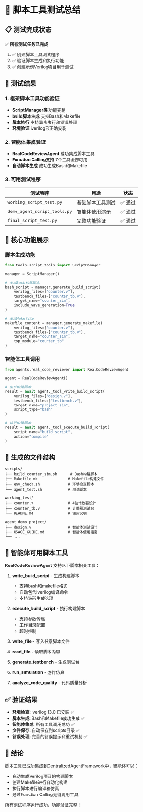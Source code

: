 # 🎯 脚本工具测试总结

## 📋 测试完成状态

✅ **所有测试任务已完成**

1. ✅ 创建脚本工具测试程序
2. ✅ 验证脚本生成和执行功能  
3. ✅ 创建示例Verilog项目用于测试

## 🚀 测试结果

### 1. 框架脚本工具功能验证
- **ScriptManager类** 功能完整
- **build脚本生成** 支持Bash和Makefile
- **脚本执行** 支持异步执行和错误处理
- **环境验证** iverilog已正确安装

### 2. 智能体集成验证
- **RealCodeReviewAgent** 成功集成脚本工具
- **Function Calling支持** 7个工具全部可用
- **自动脚本生成** 成功生成Bash和Makefile

### 3. 可用测试程序

| 测试程序 | 用途 | 状态 |
|---------|------|------|
| `working_script_test.py` | 基础脚本工具测试 | ✅ 通过 |
| `demo_agent_script_tools.py` | 智能体使用演示 | ✅ 通过 |
| `final_script_test.py` | 完整功能验证 | ✅ 通过 |

## 🔧 核心功能展示

### 脚本生成功能
```python
from tools.script_tools import ScriptManager

manager = ScriptManager()

# 生成Bash构建脚本
bash_script = manager.generate_build_script(
    verilog_files=["counter.v"],
    testbench_files=["counter_tb.v"],
    target_name="counter_sim",
    include_wave_generation=True
)

# 生成Makefile
makefile_content = manager.generate_makefile(
    verilog_files=["counter.v"],
    testbench_files=["counter_tb.v"],
    target_name="counter_sim",
    top_module="counter_tb"
)
```

### 智能体工具调用
```python
from agents.real_code_reviewer import RealCodeReviewAgent

agent = RealCodeReviewAgent()

# 生成构建脚本
result = await agent._tool_write_build_script(
    verilog_files=["design.v"],
    testbench_files=["testbench.v"],
    target_name="project_sim",
    script_type="bash"
)

# 执行构建脚本
result = await agent._tool_execute_build_script(
    script_name="build_script",
    action="compile"
)
```

## 📁 生成的文件结构

```
scripts/
├── build_counter_sim.sh      # Bash构建脚本
├── Makefile.mk              # Makefile构建文件
├── env_check.sh             # 环境检查脚本
└── agent_test.sh            # 测试脚本

working_test/
├── counter.v                # 4位计数器设计
├── counter_tb.v             # 计数器测试台
└── README.md                # 使用说明

agent_demo_project/
├── design.v                 # 智能体测试设计
├── USAGE_GUIDE.md           # 智能体使用指南
└── ...
```

## 🎯 智能体可用脚本工具

**RealCodeReviewAgent** 支持以下脚本相关工具：

1. **write_build_script** - 生成构建脚本
   - 支持bash和makefile格式
   - 自动包含iverilog编译命令
   - 支持波形生成选项

2. **execute_build_script** - 执行构建脚本
   - 支持参数传递
   - 工作目录配置
   - 超时控制

3. **write_file** - 写入任意脚本文件
4. **read_file** - 读取脚本内容
5. **generate_testbench** - 生成测试台
6. **run_simulation** - 运行仿真
7. **analyze_code_quality** - 代码质量分析

## ✅ 验证结果

- **环境检查**: iverilog 13.0 已安装 ✅
- **脚本生成**: Bash和Makefile成功生成 ✅
- **智能体集成**: 所有工具调用成功 ✅
- **文件保存**: 自动保存到scripts目录 ✅
- **错误处理**: 完善的错误提示和重试机制 ✅

## 🎉 结论

脚本工具已成功集成到CentralizedAgentFramework中，智能体可以：
- 自动生成Verilog项目的构建脚本
- 创建Makefile进行自动化构建
- 执行脚本进行编译和仿真
- 通过Function Calling无缝调用工具

所有测试程序运行成功，功能验证完整！